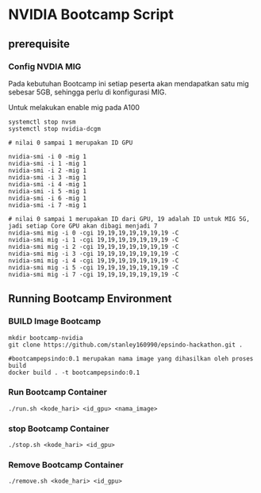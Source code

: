 # NVIDIA Bootcamp Script

## prerequisite

### Config NVDIA MIG
Pada kebutuhan Bootcamp ini setiap peserta akan mendapatkan satu mig sebesar 5GB, sehingga perlu di konfigurasi MIG.

Untuk melakukan enable mig pada A100

```
systemctl stop nvsm
systemctl stop nvidia-dcgm

# nilai 0 sampai 1 merupakan ID GPU

nvidia-smi -i 0 -mig 1
nvidia-smi -i 1 -mig 1
nvidia-smi -i 2 -mig 1
nvidia-smi -i 3 -mig 1
nvidia-smi -i 4 -mig 1
nvidia-smi -i 5 -mig 1
nvidia-smi -i 6 -mig 1
nvidia-smi -i 7 -mig 1

# nilai 0 sampai 1 merupakan ID dari GPU, 19 adalah ID untuk MIG 5G, jadi setiap Core GPU akan dibagi menjadi 7
nvidia-smi mig -i 0 -cgi 19,19,19,19,19,19,19 -C
nvidia-smi mig -i 1 -cgi 19,19,19,19,19,19,19 -C
nvidia-smi mig -i 2 -cgi 19,19,19,19,19,19,19 -C
nvidia-smi mig -i 3 -cgi 19,19,19,19,19,19,19 -C
nvidia-smi mig -i 4 -cgi 19,19,19,19,19,19,19 -C
nvidia-smi mig -i 5 -cgi 19,19,19,19,19,19,19 -C
nvidia-smi mig -i 7 -cgi 19,19,19,19,19,19,19 -C

```

## Running Bootcamp Environment

### BUILD Image Bootcamp

```
mkdir bootcamp-nvidia
git clone https://github.com/stanley160990/epsindo-hackathon.git .

#bootcampepsindo:0.1 merupakan nama image yang dihasilkan oleh proses build
docker build . -t bootcampepsindo:0.1
```
### Run Bootcamp Container
```
./run.sh <kode_hari> <id_gpu> <nama_image>
```
### stop Bootcamp Container
```
./stop.sh <kode_hari> <id_gpu>
```
### Remove Bootcamp Container
```
./remove.sh <kode_hari> <id_gpu>
```